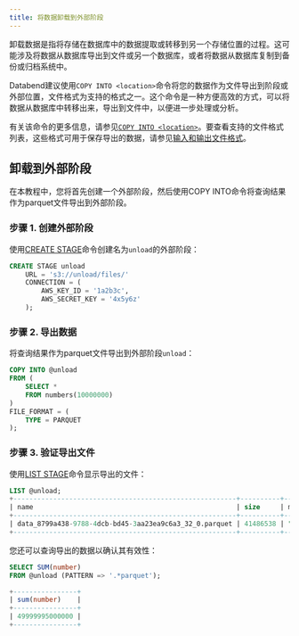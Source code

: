 ```yaml
---
title: 将数据卸载到外部阶段
---
```


卸载数据是指将存储在数据库中的数据提取或转移到另一个存储位置的过程。这可能涉及将数据从数据库导出到文件或另一个数据库，或者将数据从数据库复制到备份或归档系统中。

Databend建议使用`COPY INTO <location>`命令将您的数据作为文件导出到阶段或外部位置，文件格式为支持的格式之一。这个命令是一种方便高效的方式，可以将数据从数据库中转移出来，导出到文件中，以便进一步处理或分析。

有关该命令的更多信息，请参见[`COPY INTO <location>`](/sql/sql-reference/file-format-options)。要查看支持的文件格式列表，这些格式可用于保存导出的数据，请参见[输入和输出文件格式](/sql/sql-reference/file-format-options)。

## 卸载到外部阶段

在本教程中，您将首先创建一个外部阶段，然后使用COPY INTO命令将查询结果作为parquet文件导出到外部阶段。

### 步骤 1. 创建外部阶段

使用[CREATE STAGE](/sql/sql-commands/ddl/stage/ddl-create-stage)命令创建名为`unload`的外部阶段：

```sql
CREATE STAGE unload 
    URL = 's3://unload/files/' 
    CONNECTION = (
        AWS_KEY_ID = '1a2b3c',
        AWS_SECRET_KEY = '4x5y6z'
    );
```

### 步骤 2. 导出数据

将查询结果作为parquet文件导出到外部阶段`unload`：

```sql
COPY INTO @unload 
FROM (
    SELECT * 
    FROM numbers(10000000)
) 
FILE_FORMAT = (
    TYPE = PARQUET
);
```

### 步骤 3. 验证导出文件

使用[LIST STAGE](/sql/sql-commands/ddl/stage/ddl-list-stage)命令显示导出的文件：

```sql
LIST @unload;
+--------------------------------------------------------+----------+------------------------------------+-------------------------------+---------+
| name                                                   | size     | md5                                | last_modified                 | creator |
+--------------------------------------------------------+----------+------------------------------------+-------------------------------+---------+
| data_8799a438-9788-4dcb-bd45-3aa23ea9c6a3_32_0.parquet | 41486538 | "F187251F37666928684DBED4AF0523DF" | 2023-02-12 03:45:03.000 +0000 | NULL    |
+--------------------------------------------------------+----------+------------------------------------+-------------------------------+---------+
```

您还可以查询导出的数据以确认其有效性：

```sql
SELECT SUM(number)
FROM @unload (PATTERN => '.*parquet');

+----------------+
| sum(number)    |
+----------------+
| 49999995000000 |
+----------------+
```